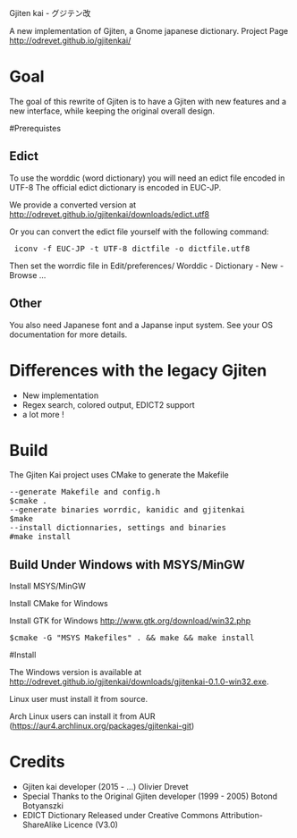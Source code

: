 Gjiten kai - グジテン改

A new implementation of Gjiten, a Gnome japanese dictionary.
Project Page http://odrevet.github.io/gjitenkai/


# Goal
The goal of this rewrite of Gjiten is to have a Gjiten with new features and a
new interface, while keeping the original overall design. 

#Prerequistes

## Edict 
To use the worddic (word dictionary) you will need an edict file encoded in UTF-8
The official edict dictionary is encoded in EUC-JP.

We provide a converted version at http://odrevet.github.io/gjitenkai/downloads/edict.utf8

Or you can convert the edict file yourself with the following command:
<pre>
 iconv -f EUC-JP -t UTF-8 dictfile -o dictfile.utf8
</pre>

Then set the worrdic file in Edit/preferences/ Worddic - Dictionary - New - Browse ...  

## Other

You also need Japanese font and a Japanse input system. See your OS documentation
for more details. 

# Differences with the legacy Gjiten

* New implementation 
* Regex search, colored output, EDICT2 support
* a lot more ! 

# Build

The Gjiten Kai project uses CMake to generate the Makefile

<pre>
--generate Makefile and config.h
$cmake . 
--generate binaries worrdic, kanidic and gjitenkai
$make
--install dictionnaries, settings and binaries
#make install
</pre>

## Build Under Windows with MSYS/MinGW

Install MSYS/MinGW

Install CMake for Windows

Install GTK for Windows http://www.gtk.org/download/win32.php

<pre>
$cmake -G "MSYS Makefiles" . && make && make install
</pre>

#Install

The Windows version is available at http://odrevet.github.io/gjitenkai/downloads/gjitenkai-0.1.0-win32.exe.

Linux user must install it from source.

Arch Linux users can install it from AUR (https://aur4.archlinux.org/packages/gjitenkai-git)

# Credits
* Gjiten kai developer (2015 - ...) Olivier Drevet
* Special Thanks to the Original Gjiten developer (1999 - 2005) Botond Botyanszki 
* EDICT Dictionary Released under Creative Commons Attribution-ShareAlike Licence (V3.0)
